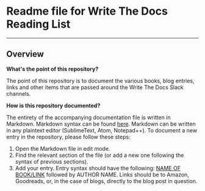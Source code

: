 Readme file for Write The Docs Reading List
===========================================
--------
Overview
--------
**What's the point of this repository?**

The point of this repository is to document the various books, blog entries, links and other items that are passed around the Write The Docs Slack channels. 

**How is this repository documented?**

The entirety of the accompanying documentation file is written in Markdown. Markdown syntax can be found [here](https://daringfireball.net/projects/markdown/syntax). Markdown can be written in any plaintext editor (SublimeText, Atom, Notepad++).
To document a new entry in the repository, please follow these steps:
1. Open the Markdown file in edit mode.
2. Find the relevant section of the file (or add a new one following the syntax of previous sections).
3. Add your entry. Entry syntax should have the following: [NAME OF BOOK/LINK](LINK) followed by AUTHOR NAME. Links should be to Amazon, Goodreads, or, in the case of blogs, directly to the blog post in question.

